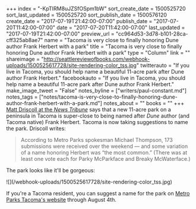 +++
index = "-KpTIRM8uJZSfOSpm1bW"
sort_create_date = 1500525720
sort_last_updated = 1500525720
sort_publish_date = 1500576120
create_date = "2017-07-19T21:42:00-07:00"
publish_date = "2017-07-20T11:42:00-07:00"
date = "2017-07-20T11:42:00-07:00"
last_updated = "2017-07-19T21:42:00-07:00"
preview_url = "cc964d53-3d78-b101-28ca-cff325ab8ae7"
name = "Tacoma is very close to finally honoring Dune author Frank Herbert with a park"
title = "Tacoma is very close to finally honoring Dune author Frank Herbert with a park"
type = "Column"
link = ""
shareimage = "http://seattlereviewofbooks.com/webhook-uploads/1500525617728/site-rendering-color_tss.jpg"
twitterauto = "If you live in Tacoma, you should help name a beautiful 11-acre park after Dune author Frank Herbert."
facebookauto = "If you live in Tacoma, you should help name a beautiful 11-acre park after Dune author Frank Herbert."
make_image_tweet = "False"
notes_byline = ["writers/paul-constant.md"]
notes_tags = ["notes/tacoma-is-very-close-to-finally-honoring-dune-author-frank-herbert-with-a-park.md"]
notes_about = ""
books = ""
+++
[Matt Driscoll at the *News Tribune*](http://www.thenewstribune.com/news/local/news-columns-blogs/matt-driscoll/article162483123.html) says that a new 11-acre park on a peninsula in Tacoma is super-close to being named after *Dune* author (and Tacoma native) Frank Herbert. Tacoma is now taking suggestions to name the park. Driscoll writes:

<blockquote>According to Metro Parks spokesman Michael Thompson, 173 submissions were received over the weekend — and some variation of a name honoring Herbert was “the most common.” (There was at least one vote each for Parky McParkface and Breaky McWaterface.)</blockquote>

The park looks like it'll be gorgeous:

<p class="image">![](/webhook-uploads/1500525617728/site-rendering-color_tss.jpg)</p>

If you're a Tacoma resident, you can suggest a name for the park on [Metro Parks Tacoma's website](https://www.metroparkstacoma.org/dpd-peninsula-name) through August 4th.